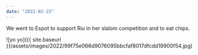 ```yaml
---
date: "2022-02-23"
---
```


We went to Espot to support Riu in her slalom competition and to eat chips.

![yo yo]({{ site.baseurl }}/assets/images/2022/99f75e066d9076095bbcfaf8017dfcdd19900f54.jpg)
